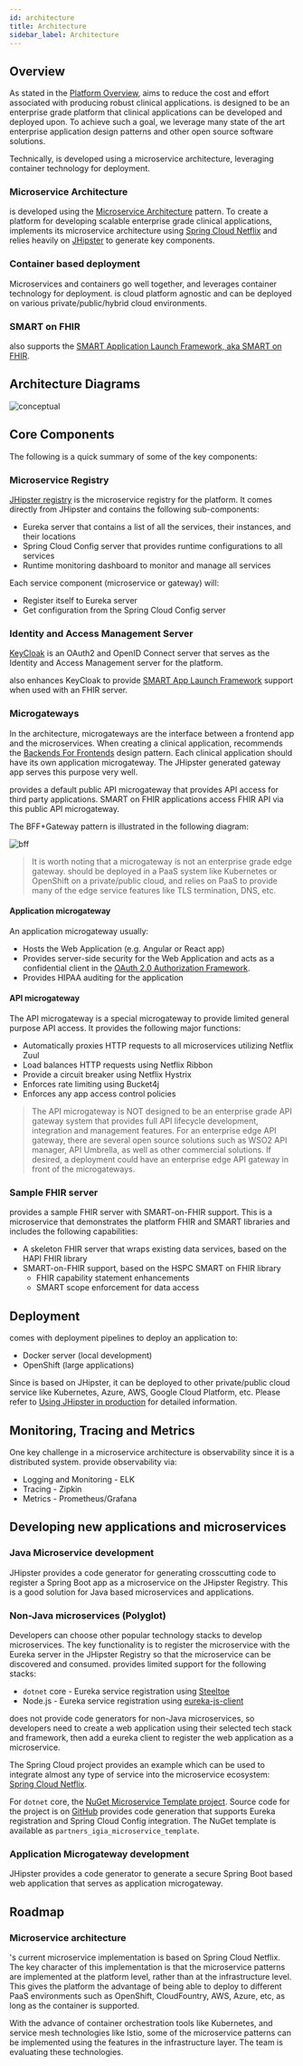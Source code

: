 ```yaml
---
id: architecture
title: Architecture
sidebar_label: Architecture
---
```


## Overview

As stated in the [Platform Overview](platformoverview.md), <igia/> aims to reduce the cost and effort associated with producing robust clinical applications. <igia/> is designed to be an enterprise grade platform that clinical applications can be developed and deployed upon. To achieve such a goal, we leverage many state of the art enterprise application design patterns and other open source software solutions.

Technically, <igia/> is developed using a microservice architecture, leveraging container technology for deployment.

### Microservice Architecture

<igia/> is developed using the [Microservice Architecture](https://microservices.io/patterns/microservices.html) pattern. To create a platform for developing scalable enterprise grade clinical applications, <igia/> implements its microservice architecture using [Spring Cloud Netflix](https://spring.io/projects/spring-cloud-netflix) and relies heavily on [JHipster](https://www.jhipster.tech/microservices-architecture/) to generate key components.

### Container based deployment

Microservices and containers go well together, and <igia/> leverages container technology for deployment. <igia/> is cloud platform agnostic and can be deployed on various private/public/hybrid cloud environments.

### SMART on FHIR

<igia/> also supports the [SMART Application Launch Framework, aka SMART on FHIR](http://www.hl7.org/fhir/smart-app-launch/).

## Architecture Diagrams

![conceptual](assets/architecture-conceptual.png)

## Core Components

The following is a quick summary of some of the key <igia/> components:

### Microservice Registry

[JHipster registry](https://www.jhipster.tech/jhipster-registry/) is the microservice registry for the <igia/> platform. It comes directly from JHipster and contains the following sub-components:

* Eureka server that contains a list of all the services, their instances, and their locations
* Spring Cloud Config server that provides runtime configurations to all services
* Runtime monitoring dashboard to monitor and manage all services

Each <igia/> service component (microservice or gateway) will:

* Register itself to Eureka server
* Get configuration from the Spring Cloud Config server

### Identity and Access Management Server

[KeyCloak](https://www.keycloak.org/) is an OAuth2 and OpenID Connect server that serves as the Identity and Access Management server for the <igia/> platform.

<igia/> also enhances KeyCloak to provide [SMART App Launch Framework](http://hl7.org/fhir/smart-app-launch/) support when used with an <igia/> FHIR server.

### Microgateways

In the <igia/> architecture, microgateways are the interface between a frontend app and the microservices. When creating a clinical application, <igia/> recommends the [Backends For Frontends](https://samnewman.io/patterns/architectural/bff/) design pattern. Each clinical application should have its own application microgateway. The JHipster generated gateway app serves this purpose very well.

<igia/> provides a default public API microgateway that provides API access for third party applications. SMART on FHIR applications access FHIR API via this public API microgateway.

The BFF+Gateway pattern is illustrated in the following diagram:

![bff](assets/architecture-bff.png)

>It is worth noting that a microgateway is not an enterprise grade edge gateway. <igia/> should be deployed in a PaaS system like Kubernetes or OpenShift on a private/public cloud, and relies on PaaS to provide many of the edge service features like TLS termination, DNS, etc.

#### Application microgateway

An application microgateway usually:

* Hosts the Web Application (e.g. Angular or React app)
* Provides server-side security for the Web Application and acts as a confidential client in the [OAuth 2.0 Authorization Framework](https://tools.ietf.org/html/rfc6749#section-2.1).
* Provides HIPAA auditing for the application

#### API microgateway

The <igia/> API microgateway is a special microgateway to provide limited general purpose API access. It provides the following major functions:

* Automatically proxies HTTP requests to all microservices utilizing Netflix Zuul
* Load balances HTTP requests using Netflix Ribbon
* Provide a circuit breaker using Netflix Hystrix
* Enforces rate limiting using Bucket4j
* Enforces any app access control policies

>The <igia/> API microgateway is NOT designed to be an enterprise grade API gateway system that provides full API lifecycle development, integration and management features. For an enterprise edge API gateway, there are several open source solutions such as WSO2 API manager, API Umbrella, as well as other commercial solutions. If desired, a deployment could have an enterprise edge API gateway in front of the <igia/> microgateways.

### Sample FHIR server

<igia/> provides a sample FHIR server with SMART-on-FHIR support. This is a microservice that demonstrates the platform FHIR and SMART libraries and includes the following capabilities:

* A skeleton FHIR server that wraps existing data services, based on the HAPI FHIR library
* SMART-on-FHIR support, based on the HSPC SMART on FHIR library
  * FHIR capability statement enhancements
  * SMART scope enforcement for data access

## Deployment

<igia/> comes with deployment pipelines to deploy an application to:

* Docker server (local development)
* OpenShift (large applications)

Since <igia/> is based on JHipster, it can be deployed to other private/public cloud service like Kubernetes, Azure, AWS, Google Cloud Platform, etc. Please refer to [Using JHipster in production](https://www.jhipster.tech/production/) for detailed information.

## Monitoring, Tracing and Metrics

One key challenge in a microservice architecture is observability since it is a distributed system. <igia/> provide observability via:

* Logging and Monitoring - ELK
* Tracing - Zipkin
* Metrics - Prometheus/Grafana

## Developing new applications and microservices

### Java Microservice development

JHipster provides a code generator for generating crosscutting code to register a Spring Boot app as a microservice on the JHipster Registry. This is a good solution for Java based microservices and applications.

### Non-Java microservices (Polyglot)

Developers can choose other popular technology stacks to develop microservices. The key functionality is to register the microservice with the Eureka server in the JHipster Registry so that the microservice can be discovered and consumed. <igia/> provides limited support for the following stacks:

* `dotnet` core - Eureka service registration using [Steeltoe](https://steeltoe.io/)
* Node.js - Eureka service registration using [eureka-js-client](https://www.npmjs.com/package/eureka-js-client)

<igia/> does not provide code generators for non-Java microservices, so developers need to create a web application using their selected tech stack and framework, then add a eureka client to register the web application as a microservice.

The Spring Cloud project provides an example which can be used to integrate almost any type of service into the microservice ecosystem: [Spring Cloud Netflix](https://github.com/spring-cloud/spring-cloud-netflix/tree/master/spring-cloud-netflix-sidecar).

For `dotnet` core, the [NuGet Microservice Template project](https://www.nuget.org/packages/partners_igia_microservice_template/). Source code for the project is on [GitHub](https://github.com/nicholas-barboutis/partners_igia_microservice_template) provides code generation that supports Eureka registration and Spring Cloud Config integration.  The NuGet template is available as `partners_igia_microservice_template`.

### Application Microgateway development

JHipster provides a code generator to generate a secure Spring Boot based web application that serves as application microgateway.

## Roadmap

### Microservice architecture

<igia/>'s current microservice implementation is based on Spring Cloud Netflix. The key character of this implementation is that the microservice patterns are implemented at the platform level, rather than at the infrastructure level. This gives the platform the advantage of being able to deploy to different PaaS environments such as OpenShift, CloudFountry, AWS, Azure, etc, as long as the container is supported.

With the advance of container orchestration tools like Kubernetes, and service mesh technologies like Istio, some of the microservice patterns can be implemented using the features in the infrastructure layer. The <igia/> team is evaluating these technologies.
